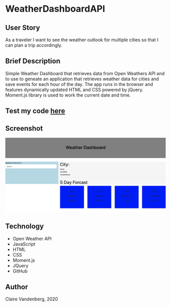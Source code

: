# WeatherDashboardAPI

## User Story
As a traveler I want to see the weather outlook for multiple cities so that I can plan a trip accordingly.

## Brief Description 
Simple Weather Dashboard that retrieves data from Open Weathers API and to use to geneate an application that retrieves weather data for cities and save events for each hour of the day. The app runs in the browser and features dynamically updated HTML and CSS powered by jQuery. Moment.js library is used to work the current date and time.

## Test my code [here](https://clairevandeneberg.github.io/WeatherDashboardAPI/.)

## Screenshot
![Image description](ScreenShot.png)

## Technology 
* Open Weather API
* JavaScript
* HTML
* CSS
* Moment.js
* JQuery
* GitHub

## Author 
Claire Vandenberg, 2020
